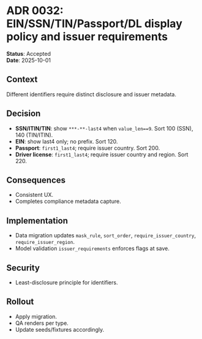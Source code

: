 # ADR 0032: EIN/SSN/TIN/Passport/DL display policy and issuer requirements

**Status**: Accepted  
**Date**: 2025-10-01

## Context
Different identifiers require distinct disclosure and issuer metadata.

## Decision
- **SSN/ITIN/TIN**: show `***-**-last4` when `value_len==9`. Sort 100 (SSN), 140 (TIN/ITIN).
- **EIN**: show last4 only; no prefix. Sort 120.
- **Passport**: `first1_last4`; require issuer country. Sort 200.
- **Driver license**: `first1_last4`; require issuer country and region. Sort 220.

## Consequences
- Consistent UX.  
- Completes compliance metadata capture.

## Implementation
- Data migration updates `mask_rule`, `sort_order`, `require_issuer_country`, `require_issuer_region`.
- Model validation `issuer_requirements` enforces flags at save.

## Security
- Least-disclosure principle for identifiers.

## Rollout
- Apply migration.  
- QA renders per type.  
- Update seeds/fixtures accordingly.
